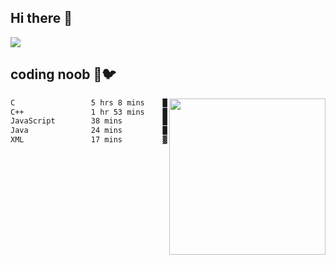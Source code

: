 ## Hi there 👋

<!--
**IZSSERAFIM/IZSSERAFIM** is a ✨ _special_ ✨ repository because its `README.md` (this file) appears on your GitHub profile.

Here are some ideas to get you started:

- 🔭 I’m currently working on ...
- 🌱 I’m currently learning ...
- 👯 I’m looking to collaborate on ...
- 🤔 I’m looking for help with ...
- 💬 Ask me about ...
- 📫 How to reach me: ...
- 😄 Pronouns: ...
- ⚡ Fun fact: ...
-->

![](https://pixel-profile.vercel.app/api/github-stats?username=IZSSERAFIM&screen_effect=true&theme=rainbow)

<!--
[![IZSSERAFIM's GitHub stats](https://github-readme-stats-omega-one-96.vercel.app/api?username=IZSSERAFIM&show_icons=true&theme=radical)](https://github.com/anuraghazra/github-readme-stats)
[![Top Langs](https://github-readme-stats-omega-one-96.vercel.app/api/top-langs/?username=IZSSERAFIM&layout=compact)](https://github.com/anuraghazra/github-readme-stats)
-->
## coding noob 🥬🐦

<img src="https://github-readme-stats.vercel.app/api/wakatime?username=IZSSERAFIM&layout=compact&langs_count=16&" width="250" align="right"/>

<!--START_SECTION:waka-->

```txt
C                 5 hrs 8 mins    ███████████████░░░░░░░░░░   60.07 %
C++               1 hr 53 mins    █████▓░░░░░░░░░░░░░░░░░░░   22.09 %
JavaScript        38 mins         ██░░░░░░░░░░░░░░░░░░░░░░░   07.54 %
Java              24 mins         █▒░░░░░░░░░░░░░░░░░░░░░░░   04.83 %
XML               17 mins         ▓░░░░░░░░░░░░░░░░░░░░░░░░   03.32 %
```

<!--END_SECTION:waka-->
